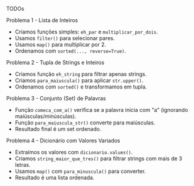 TODOs

Problema 1 - Lista de Inteiros
- Criamos funções simples: `eh_par` e `multiplicar_por_dois`.
- Usamos `filter()` para selecionar pares.
- Usamos `map()` para multiplicar por 2.
- Ordenamos com `sorted(..., reverse=True)`.

Problema 2 - Tupla de Strings e Inteiros
- Criamos função `eh_string` para filtrar apenas strings.
- Criamos `para_maiuscula()` para aplicar `str.upper()`.
- Ordenamos com `sorted()` e transformamos em tupla.

Problema 3 - Conjunto (Set) de Palavras
- Função `comeca_com_a()` verifica se a palavra inicia com "a" (ignorando maiúsculas/minúsculas).
- Função `para_maiuscula_str()` converte para maiúsculas.
- Resultado final é um set ordenado.

Problema 4 - Dicionário com Valores Variados
- Extraímos os valores com `dicionario.values()`.
- Criamos `string_maior_que_tres()` para filtrar strings com mais de 3 letras.
- Usamos `map()` com `para_minuscula()` para converter.
- Resultado é uma lista ordenada.